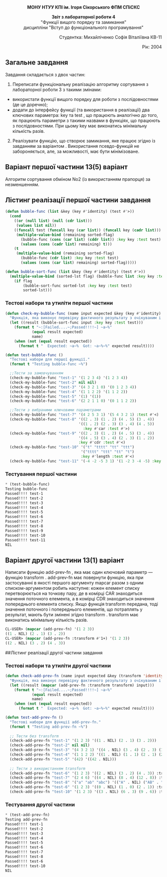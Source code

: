<p align="center"><b>МОНУ НТУУ КПІ ім. Ігоря Сікорського ФПМ СПіСКС</b></p>
<p align="center">
<b>Звіт з лабораторної роботи 4</b><br/>
"Функції вищого порядку та замикання"<br/>
дисципліни "Вступ до функціонального програмування"
</p>
<p align="right">Студентка: Михайліченко Софія Віталіївна КВ-11<p>
<p align="right">Рік: 2004<p>

## Загальне завдання
Завдання складається з двох частин:
1. Переписати функціональну реалізацію алгоритму сортування з лабораторної
роботи 3 з такими змінами:
 - використати функції вищого порядку для роботи з послідовностями (де це
доречно);
 - додати до інтерфейсу функції (та використання в реалізації) два ключових
параметра: key та test , що працюють аналогічно до того, як працюють
параметри з такими назвами в функціях, що працюють з послідовностями. При
цьому key має виконатись мінімальну кількість разів.
2. Реалізувати функцію, що створює замикання, яке працює згідно із завданням за варіантом . Використання псевдо-функцій не забороняється, але, за можливості, має бути мінімізоване.
## Варіант першої частини 13(5) варіант
Алгоритм сортування обміном No2 (із використанням прапорця) за незменшенням.
## Лістинг реалізації першої частини завдання
```lisp
(defun bubble-func (list &key (key #'identity) (test #'>))                      ; Функція виконує один прохід бульбашкового сортування з прапором
  (cond
    ((or (null list) (null (cdr list)))                                         ; Якщо список порожній або має один елемент, повертаємо його
     (values list nil))                                                         ; Повертаємо список і прапор nil, оскільки змін не було 
    ((funcall test (funcall key (car list)) (funcall key (cadr list)))          ; Якщо перший елемент більше другого
     (multiple-value-bind (remaining sorted-flag)                               ; Виконуємо рекурсивний виклик з оновленим списком
       (bubble-func (cons (car list) (cddr list)) :key key :test test)          ; Створюємо новий список з першим елементом у кінці
       (values (cons (cadr list) remaining) t)))                                                                                                                                                                                                                         ; Повертаємо оновлений список і прапор t, щоб позначити зміну
    (t                                                                          ; Інакше (якщо перший елемент менше або дорівнює другому)
     (multiple-value-bind (remaining sorted-flag) 
       (bubble-func (cdr list) :key key :test test)                             ; Рекурсивно опрацьовуємо решту списку
       (values (cons (car list) remaining) sorted-flag)))))                     ; Повертаємо список з початковим елементом і прапором

(defun bubble-sort-func (list &key (key #'identity) (test #'>))                 ; Основна функція бульбашкового сортування
  (multiple-value-bind (sorted-lst flag) (bubble-func list :key key :test test) ; Виконуємо прохід функції bubble-func
    (if flag                                                                    ; Якщо прапор true (тобто були зміни)
        (bubble-sort-func sorted-lst :key key :test test)                       ; Рекурсивно викликаємо bubble-sort-func для наступного проходу
        sorted-lst))) 
```
### Тестові набори та утиліти першої частини
```lisp
(defun check-my-bubble-func (name input expected &key (key #'identity) (test #'>))
  "Функція, яка виконує перевірку фактичного результату з очікуваним і виводить повідомлення про те, чи пройшла перевірка."
  (let ((result (bubble-sort-func input :key key :test test)))
    (format t "~:[Failed....~;Passed!!!!~] ~a~%"
            (equal result expected)
            name)
    (when (not (equal result expected))
      (format t "  Expected: ~a~%  Got: ~a~%~%" expected result))))

(defun test-bubble-func ()
  "Тестові набори для першої функції."
  (format t "Testing bubble-func ~%")

  ;;Тести за замовчуванням
  (check-my-bubble-func "test-1" '(1 2 3 4) '(1 2 3 4))       
  (check-my-bubble-func "test-2" nil nil)                           
  (check-my-bubble-func "test-3" '(4 3 2 1 0) '(0 1 2 3 4))
  (check-my-bubble-func "test-4" '(1 1 2 2) '(1 1 2 2))
  (check-my-bubble-func "test-5" '(1) '(1))
  (check-my-bubble-func "test-6" '(2 2 1 1 0) '(0 1 1 2 2))

  ;;Тести з вибраними ключовими параметрами
  (check-my-bubble-func "test-7" '(4 2 5 3 1) '(5 4 3 2 1) :test #'<)
  (check-my-bubble-func "test-8" '((2 . 3) (1 . 2) (4 . 5) (3 . 4)) 
                                 '((1 . 2) (2 . 3) (3 . 4) (4 . 5)) 
                                   :key #'car :test #'>)  
  (check-my-bubble-func "test-9" '((2 . 3) (1 . 2) (4 . 5) (3 . 4)) 
                                 '((4 . 5) (3 . 4) (2 . 3) (1 . 2)) 
                                 :key #'cdr :test #'<)
  (check-my-bubble-func "test-10" '("t" "tttt" "tt" "ttt")
                                  '("tttt" "ttt" "tt" "t")
                                  :key #'length :test #'<)
  (check-my-bubble-func "test-11" '(-4 -2 -5 3 1) '(1 -2 3 -4 -5) :key #'abs :test #'>))
```
### Тестування першої частини
```lisp
* (test-bubble-func) 
Testing bubble-func 
Passed!!!! test-1
Passed!!!! test-2
Passed!!!! test-3
Passed!!!! test-4
Passed!!!! test-5
Passed!!!! test-6
Passed!!!! test-7
Passed!!!! test-8
Passed!!!! test-9
Passed!!!! test-10
Passed!!!! test-11
NIL
```
## Варіант другої частини 13(1) варіант
Написати функцію add-prev-fn , яка має один ключовий параметр — функцію
transform . add-prev-fn має повернути функцію, яка при застосуванні в якості першого аргументу mapcar разом з одним списком-аргументом робить наступне: кожен елемент списку перетворюється на точкову пару, де в комірці CAR знаходиться значення поточного елемента, а в комірці CDR знаходиться значення попереднього елемента списку. Якщо функція transform передана, тоді значення поточного і попереднього елементів, що потраплять у результат, мають бути змінені згідно transform . transform має виконатись мінімальну кількість разів.
```lisp
CL-USER> (mapcar (add-prev-fn) '(1 2 3))
((1 . NIL) (2 . 1) (3 . 2))
CL-USER> (mapcar (add-prev-fn :transform #'1+) '(1 2 3))
((2 . NIL) (3 . 2) (4 . 3))
```
##Лістинг реалізації другої частини завдання
### Тестові набори та утиліти другої частини
```lisp
(defun check-add-prev-fn (name input expected &key (transform 'identity))
  "Функція, яка виконує перевірку фактичного результату з очікуваним і виводить повідомлення про те, чи пройшла перевірка."
  (let ((result (mapcar (add-prev-fn :transform transform) input)))
    (format t "~:[Failed....~;Passed!!!!~] ~a~%"
            (equal result expected)
            name)
    (when (not (equal result expected))
      (format t "  Expected: ~a~%  Got: ~a~%~%" expected result))))

(defun test-add-prev-fn ()
  "Тестові набори для функції add-prev-fn."
  (format t "Testing add-prev-fn ~%")
  
  ;; Тести без transform
  (check-add-prev-fn "test-1" '(1 2 3) '((1 . NIL) (2 . 1) (3 . 2)))
  (check-add-prev-fn "test-2" nil nil)
  (check-add-prev-fn "test-3" '(4 3 2 1) '((4 . NIL) (3 . 4) (2 . 3) (1 . 2)))
  (check-add-prev-fn "test-4" '(1 1 2 2) '((1 . NIL) (1 . 1) (2 . 1) (2 . 2)))
  (check-add-prev-fn "test-5" '(42) '((42 . NIL)))
  
  ;; Тести з використанням transform
  (check-add-prev-fn "test-6" '(1 2 3) '((2 . NIL) (3 . 2) (4 . 3)) :transform #'1+)
  (check-add-prev-fn "test-7" '(2 4 6) '((4 . NIL) (8 . 4) (12 . 8)) :transform (lambda (x) (* 2 x)))
  (check-add-prev-fn "test-8" '("a" "ab" "abc") '(("A" . NIL) ("AB" . "A") ("ABC" . "AB")) :transform #'string-upcase)
  (check-add-prev-fn "test-6" '(1 2 3) '((0 . NIL) (1 . 0) (2 . 1)) :transform #'1-)
  (check-add-prev-fn "test-10" '(1 2 3) '((3 . NIL) (6 . 3) (9 . 6)) :transform (lambda (x) (* 3 x))))

```
### Тестування другої частини
```lisp
* (test-add-prev-fn) 
Testing add-prev-fn 
Passed!!!! test-1
Passed!!!! test-2
Passed!!!! test-3
Passed!!!! test-4
Passed!!!! test-5
Passed!!!! test-6
Passed!!!! test-7
Passed!!!! test-8
Passed!!!! test-6
Passed!!!! test-10
NIL
```
